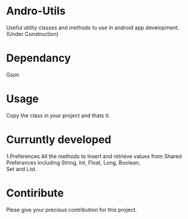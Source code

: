 # Andro-Utils

Useful utility classes and methods to use in android app development.
(Under Construction)

# Dependancy
Gson

# Usage
Copy the class in your project and thats it.

# Curruntly developed 
1.Preferences
  All the methods to Insert and retrieve values from Shared Preferances including String, Int, Float, Long, Boolean,    
  Set<String> and List<E>. 

# Contiribute
Plese give your precious contribution for this project.
